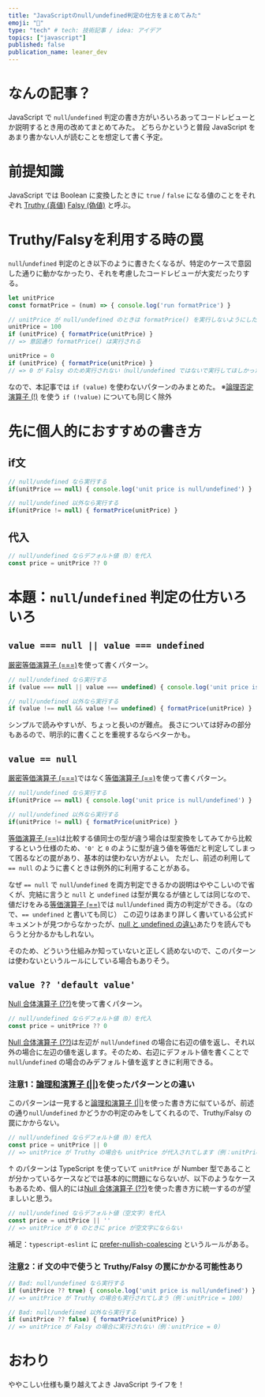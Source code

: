 ```yaml
---
title: "JavaScriptのnull/undefined判定の仕方をまとめてみた"
emoji: "🐙"
type: "tech" # tech: 技術記事 / idea: アイデア
topics: ["javascript"]
published: false
publication_name: leaner_dev
---
```


# なんの記事？
JavaScript で `null`/`undefined` 判定の書き方がいろいろあってコードレビューとか説明するとき用の改めてまとめてみた。
どちらかというと普段 JavaScript をあまり書かない人が読むことを想定して書く予定。

# 前提知識
JavaScript では Boolean に変換したときに `true` / `false` になる値のことをそれぞれ [Truthy (真値)](https://developer.mozilla.org/ja/docs/Glossary/Truthy) [Falsy (偽値)](https://developer.mozilla.org/ja/docs/Glossary/Falsy) と呼ぶ。

# Truthy/Falsyを利用する時の罠
`null`/`undefined` 判定のとき以下のように書きたくなるが、特定のケースで意図した通りに動かなかったり、それを考慮したコードレビューが大変だったりする。

```js
let unitPrice
const formatPrice = (num) => { console.log('run formatPrice') }

// unitPrice が null/undefined のときは formatPrice() を実行しないようにしたい
unitPrice = 100
if (unitPrice) { formatPrice(unitPrice) }
// => 意図通り formatPrice() は実行される

unitPrice = 0
if (unitPrice) { formatPrice(unitPrice) }
// => 0 が Falsy のため実行されない（null/undefined ではないで実行してほしかった）
```

なので、本記事では `if (value)` を使わないパターンのみまとめた。
※[論理否定演算子 (!)](https://developer.mozilla.org/ja/docs/Web/JavaScript/Reference/Operators/Logical_NOT) を使う `if (!value)` についても同じく除外

# 先に個人的におすすめの書き方
## if文
```js
// null/undefined なら実行する
if(unitPrice == null) { console.log('unit price is null/undefined') }

// null/undefined 以外なら実行する
if(unitPrice != null) { formatPrice(unitPrice) }
```

## 代入
```js
// null/undefined ならデフォルト値（0）を代入
const price = unitPrice ?? 0
```

# 本題：`null`/`undefined` 判定の仕方いろいろ
## `value === null || value === undefined`
[厳密等価演算子 (===)](https://developer.mozilla.org/ja/docs/Web/JavaScript/Reference/Operators/Strict_equality)を使って書くパターン。

```js
// null/undefined なら実行する
if (value === null || value === undefined) { console.log('unit price is null/undefined') }

// null/undefined 以外なら実行する
if (value !== null && value !== undefined) { formatPrice(unitPrice) }
```

シンプルで読みやすいが、ちょっと長いのが難点。
長さについては好みの部分もあるので、明示的に書くことを重視するならベターかも。

## `value == null`
[厳密等価演算子 (===)](https://developer.mozilla.org/ja/docs/Web/JavaScript/Reference/Operators/Strict_equality)ではなく[等価演算子 (==)](https://developer.mozilla.org/ja/docs/Web/JavaScript/Reference/Operators/Equality)を使って書くパターン。

```js
// null/undefined なら実行する
if(unitPrice == null) { console.log('unit price is null/undefined') }

// null/undefined 以外なら実行する
if(unitPrice != null) { formatPrice(unitPrice) }
```

[等価演算子 (==)](https://developer.mozilla.org/ja/docs/Web/JavaScript/Reference/Operators/Equality)は比較する値同士の型が違う場合は型変換をしてみてから比較するという仕様のため、`'0'` と `0` のように型が違う値を等価だと判定してしまって困るなどの罠があり、基本的は使わない方がよい。
ただし、前述の利用して `== null` のように書くときは例外的に利用することがある。

なぜ `== null` で `null`/`undefined` を両方判定できるかの説明はややこしいので省くが、完結に言うと `null` と `undefined` は型が異なるが値としては同じなので、値だけをみる[等価演算子 (==)](https://developer.mozilla.org/ja/docs/Web/JavaScript/Reference/Operators/Equality)では `null`/`undefined` 両方の判定ができる。（なので、`== undefined` と書いても同じ）
この辺りはあまり詳しく書いている公式ドキュメントが見つからなかったが、[null と undefined の違い](https://developer.mozilla.org/ja/docs/Web/JavaScript/Reference/Operators/null#null_%E3%81%A8_undefined_%E3%81%AE%E9%81%95%E3%81%84)あたりを読んでもらうと分かるかもしれない。

そのため、どういう仕組みか知っていないと正しく読めないので、このパターンは使わないというルールにしている場合もありそう。

## `value ?? 'default value'`
[Null 合体演算子 (??)](https://developer.mozilla.org/ja/docs/Web/JavaScript/Reference/Operators/Nullish_coalescing)を使って書くパターン。

```js
// null/undefined ならデフォルト値（0）を代入
const price = unitPrice ?? 0
```
[Null 合体演算子 (??)](https://developer.mozilla.org/ja/docs/Web/JavaScript/Reference/Operators/Nullish_coalescing)は左辺が `null`/`undefined` の場合に右辺の値を返し、それ以外の場合に左辺の値を返します。そのため、右辺にデフォルト値を書くことで `null`/`undefined` の場合のみデフォルト値を返すときに利用できる。

### 注意1：[論理和演算子 (||)](https://developer.mozilla.org/ja/docs/Web/JavaScript/Reference/Operators/Logical_OR)を使ったパターンとの違い
このパターンは一見すると[論理和演算子 (||)](https://developer.mozilla.org/ja/docs/Web/JavaScript/Reference/Operators/Logical_OR)を使った書き方に似ているが、前述の通り`null`/`undefined` かどうかの判定のみをしてくれるので、Truthy/Falsy の罠にかからない。

```js
// null/undefined ならデフォルト値（0）を代入
const price = unitPrice || 0
// => unitPrice が Truthy の場合も unitPrice が代入されてします（例：unitPrice = '0'）
```

↑ のパターンは TypeScript を使っていて `unitPrice` が Number 型であることが分かっているケースなどでは基本的に問題にならないが、以下のようなケースもあるため、個人的には[Null 合体演算子 (??)](https://developer.mozilla.org/ja/docs/Web/JavaScript/Reference/Operators/Nullish_coalescing)を使った書き方に統一するのが望ましいと思う。

```js
// null/undefined ならデフォルト値（空文字）を代入
const price = unitPrice || ''
// => unitPrice が 0 のときに price が空文字にならない
```

補足：`typescript-eslint` に [prefer-nullish-coalescing](https://typescript-eslint.io/rules/prefer-nullish-coalescing/) というルールがある。

### 注意2：if 文の中で使うと Truthy/Falsy の罠にかかる可能性あり

```js
// Bad: null/undefined なら実行する
if (unitPrice ?? true) { console.log('unit price is null/undefined') }
// => unitPrice が Truthy の場合も実行されてしまう（例：unitPrice = 100）

// Bad: null/undefined 以外なら実行する
if (unitPrice ?? false) { formatPrice(unitPrice) }
// => unitPrice が Falsy の場合に実行されない（例：unitPrice = 0）
```

# おわり
ややこしい仕様も乗り越えてよき JavaScript ライフを！